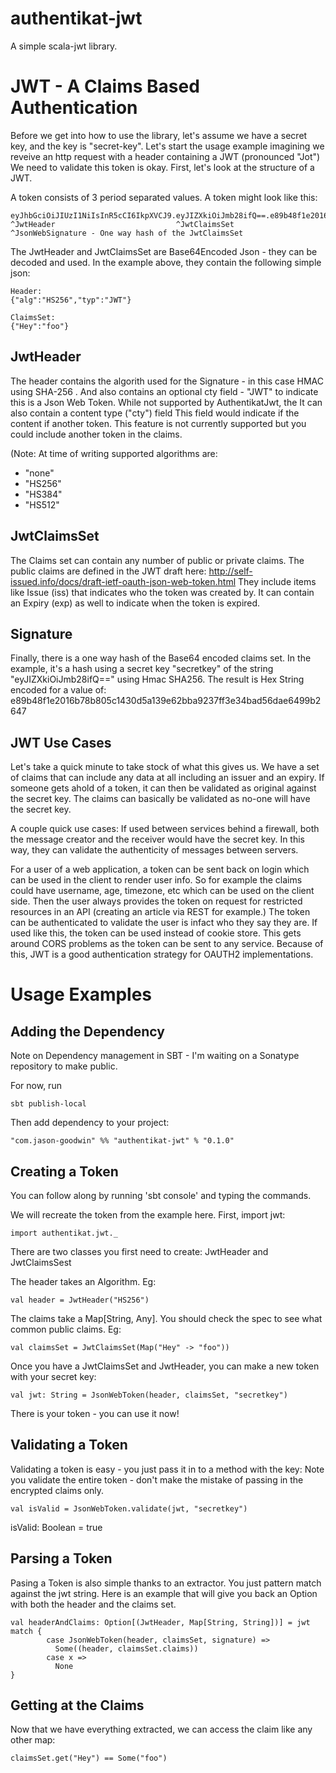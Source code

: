 authentikat-jwt
===============

A simple scala-jwt library.


JWT - A Claims Based Authentication
===================================

Before we get into how to use the library, let's assume we have a secret key, and the key is "secret-key".
Let's start the usage example imagining we reveive an http request with a header containing a JWT (pronounced "Jot")
We need to validate this token is okay. First, let's look at the structure of a JWT.

A token consists of 3 period separated values. A token might look like this:

    eyJhbGciOiJIUzI1NiIsInR5cCI6IkpXVCJ9.eyJIZXkiOiJmb28ifQ==.e89b48f1e2016b78b805c1430d5a139e62bba9237ff3e34bad56dae6499b2647
    ^JwtHeader                           ^JwtClaimsSet        ^JsonWebSignature - One way hash of the JwtClaimsSet

The JwtHeader and JwtClaimsSet are Base64Encoded Json - they can be decoded and used.
In the example above, they contain the following simple json:

    Header:
    {"alg":"HS256","typ":"JWT"}

    ClaimsSet:
    {"Hey":"foo"}

JwtHeader
---------

The header contains the algorith used for the Signature - in this case HMAC using SHA-256 .
And also contains an optional cty field - "JWT" to indicate this is a Json Web Token.
While not supported by AuthentikatJwt, the It can also contain a content type ("cty") field
This field would indicate if the content if another token.
This feature is not currently supported but you could include another token in the claims.

(Note: At time of writing supported algorithms are:
- "none"
- "HS256"
- "HS384"
- "HS512"

JwtClaimsSet
------------

The Claims set can contain any number of public or private claims.
The public claims are defined in the JWT draft here: http://self-issued.info/docs/draft-ietf-oauth-json-web-token.html
They include items like Issue (iss) that indicates who the token was created by. It can contain an Expiry (exp) as well to indicate
when the token is expired.

Signature
---------

Finally, there is a one way hash of the Base64 encoded claims set.
In the example, it's a hash using a secret key "secretkey" of the string "eyJIZXkiOiJmb28ifQ==" using Hmac SHA256.
The result is Hex String encoded for a value of: e89b48f1e2016b78b805c1430d5a139e62bba9237ff3e34bad56dae6499b2647

JWT Use Cases
-------------

Let's take a quick minute to take stock of what this gives us.
We have a set of claims that can include any data at all including an issuer and an expiry. If someone gets ahold of a token,
it can then be validated as original against the secret key. The claims can basically be validated as no-one will have the secret key.

A couple quick use cases:
If used between services behind a firewall, both the message creator and the receiver would have the secret key.
In this way, they can validate the authenticity of messages between servers.

For a user of a web application, a token can be sent back on login which can be used in the client to render user info.
So for example the claims could have username, age, timezone, etc which can be used on the client side.
Then the user always provides the token on request for restricted resources in an API (creating an article via REST for example.)
The token can be authenticated to validate the user is infact who they say they are. If used like this, the token can be used instead of cookie store.
This gets around CORS problems as the token can be sent to any service.
Because of this, JWT is a good authentication strategy for OAUTH2 implementations.

Usage Examples
==============

Adding the Dependency
---------------------

Note on Dependency management in SBT - I'm waiting on a Sonatype repository to make public.

For now, run

    sbt publish-local

Then add dependency to your project:

    "com.jason-goodwin" %% "authentikat-jwt" % "0.1.0"

Creating a Token
----------------

You can follow along by running 'sbt console' and typing the commands.

We will recreate the token from the example here.
First, import jwt:

    import authentikat.jwt._

There are two classes you first need to create: JwtHeader and JwtClaimsSest

The header takes an Algorithm. Eg:

    val header = JwtHeader("HS256")

The claims take a Map[String, Any]. You should check the spec to see what common public claims. Eg:

    val claimsSet = JwtClaimsSet(Map("Hey" -> "foo"))

Once you have a JwtClaimsSet and JwtHeader, you can make a new token with your secret key:

    val jwt: String = JsonWebToken(header, claimsSet, "secretkey")

There is your token - you can use it now!

Validating a Token
------------------

Validating a token is easy - you just pass it in to a method with the key:
Note you validate the entire token - don't make the mistake of passing in the encrypted claims only.

    val isValid = JsonWebToken.validate(jwt, "secretkey")

isValid: Boolean = true

Parsing a Token
---------------

Pasing a Token is also simple thanks to an extractor. You just pattern match against the jwt string.
Here is an example that will give you back an Option with both the header and the claims set.

    val headerAndClaims: Option[(JwtHeader, Map[String, String])] = jwt match {
            case JsonWebToken(header, claimsSet, signature) =>
              Some((header, claimsSet.claims))
            case x =>
              None
    }

Getting at the Claims
---------------------

Now that we have everything extracted, we can access the claim like any other map:

    claimsSet.get("Hey") == Some("foo")